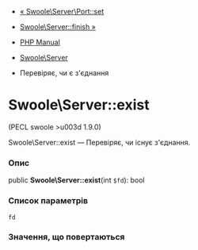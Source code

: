 - [« Swoole\Server\Port::set](swoole-server-port.set.md)
- [Swoole\Server::finish »](swoole-server.finish.md)

- [PHP Manual](index.md)
- [Swoole\Server](class.swoole-server.md)
- Перевіряє, чи є з'єднання

# Swoole\Server::exist

(PECL swoole \>u003d 1.9.0)

Swoole\Server::exist — Перевіряє, чи існує з'єднання.

### Опис

public **Swoole\Server::exist**(int `$fd`): bool

### Список параметрів

`fd`

### Значення, що повертаються
